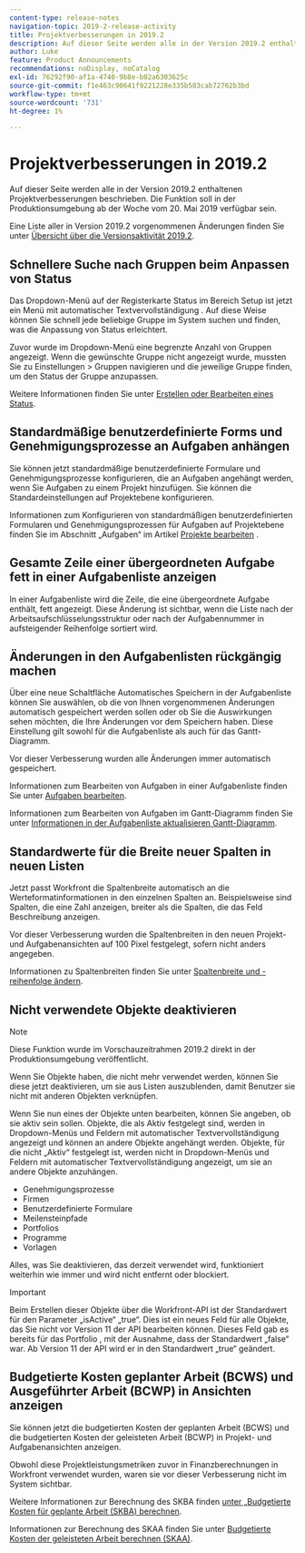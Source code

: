 ```yaml
---
content-type: release-notes
navigation-topic: 2019-2-release-activity
title: Projektverbesserungen in 2019.2
description: Auf dieser Seite werden alle in der Version 2019.2 enthaltenen Projektverbesserungen beschrieben. Die Funktion soll in der Produktionsumgebung ab der Woche vom 20. Mai 2019 verfügbar sein.
author: Luke
feature: Product Announcements
recommendations: noDisplay, noCatalog
exl-id: 76292f90-af1a-4740-9b8e-b02a6303625c
source-git-commit: f1e463c90641f9221228e335b583cab72762b3bd
workflow-type: tm+mt
source-wordcount: '731'
ht-degree: 1%

---
```


# Projektverbesserungen in 2019.2

Auf dieser Seite werden alle in der Version 2019.2 enthaltenen Projektverbesserungen beschrieben. Die Funktion soll in der Produktionsumgebung ab der Woche vom 20. Mai 2019 verfügbar sein.

Eine Liste aller in Version 2019.2 vorgenommenen Änderungen finden Sie unter [Übersicht über die Versionsaktivität 2019.2](../../../../product-announcements/product-releases/quarterly-release-archive/2019.2-release-activity/2019-2-release-activity-overview.md).

## Schnellere Suche nach Gruppen beim Anpassen von Status

Das Dropdown-Menü auf der Registerkarte Status im Bereich Setup ist jetzt ein Menü mit automatischer Textvervollständigung . Auf diese Weise können Sie schnell jede beliebige Gruppe im System suchen und finden, was die Anpassung von Status erleichtert.

Zuvor wurde im Dropdown-Menü eine begrenzte Anzahl von Gruppen angezeigt. Wenn die gewünschte Gruppe nicht angezeigt wurde, mussten Sie zu Einstellungen > Gruppen navigieren und die jeweilige Gruppe finden, um den Status der Gruppe anzupassen.

Weitere Informationen finden Sie unter [Erstellen oder Bearbeiten eines Status](../../../../administration-and-setup/customize-workfront/creating-custom-status-and-priority-labels/create-or-edit-a-status.md).

## Standardmäßige benutzerdefinierte Forms und Genehmigungsprozesse an Aufgaben anhängen

Sie können jetzt standardmäßige benutzerdefinierte Formulare und Genehmigungsprozesse konfigurieren, die an Aufgaben angehängt werden, wenn Sie Aufgaben zu einem Projekt hinzufügen. Sie können die Standardeinstellungen auf Projektebene konfigurieren.

Informationen zum Konfigurieren von standardmäßigen benutzerdefinierten Formularen und Genehmigungsprozessen für Aufgaben auf Projektebene finden Sie im Abschnitt „Aufgaben“ im Artikel [Projekte bearbeiten](../../../../manage-work/projects/manage-projects/edit-projects.md) .

## Gesamte Zeile einer übergeordneten Aufgabe fett in einer Aufgabenliste anzeigen

In einer Aufgabenliste wird die Zeile, die eine übergeordnete Aufgabe enthält, fett angezeigt. Diese Änderung ist sichtbar, wenn die Liste nach der Arbeitsaufschlüsselungsstruktur oder nach der Aufgabennummer in aufsteigender Reihenfolge sortiert wird.

## Änderungen in den Aufgabenlisten rückgängig machen

Über eine neue Schaltfläche Automatisches Speichern in der Aufgabenliste können Sie auswählen, ob die von Ihnen vorgenommenen Änderungen automatisch gespeichert werden sollen oder ob Sie die Auswirkungen sehen möchten, die Ihre Änderungen vor dem Speichern haben. Diese Einstellung gilt sowohl für die Aufgabenliste als auch für das Gantt-Diagramm.

Vor dieser Verbesserung wurden alle Änderungen immer automatisch gespeichert.

Informationen zum Bearbeiten von Aufgaben in einer Aufgabenliste finden Sie unter [Aufgaben bearbeiten](../../../../manage-work/tasks/manage-tasks/edit-tasks.md).

Informationen zum Bearbeiten von Aufgaben im Gantt-Diagramm finden Sie unter [Informationen in der Aufgabenliste aktualisieren Gantt-Diagramm](../../../../manage-work/gantt-chart/use-the-gantt-chart/update-info-task-list-gantt.md).

## Standardwerte für die Breite neuer Spalten in neuen Listen

Jetzt passt Workfront die Spaltenbreite automatisch an die Werteformatinformationen in den einzelnen Spalten an. Beispielsweise sind Spalten, die eine Zahl anzeigen, breiter als die Spalten, die das Feld Beschreibung anzeigen.

Vor dieser Verbesserung wurden die Spaltenbreiten in den neuen Projekt- und Aufgabenansichten auf 100 Pixel festgelegt, sofern nicht anders angegeben.

Informationen zu Spaltenbreiten finden Sie unter [Spaltenbreite und -reihenfolge ändern](../../../../reports-and-dashboards/reports/reporting-elements/modify-column-width-order.md).

## Nicht verwendete Objekte deaktivieren

>[!NOTE]
>
>Diese Funktion wurde im Vorschauzeitrahmen 2019.2 direkt in der Produktionsumgebung veröffentlicht.

Wenn Sie Objekte haben, die nicht mehr verwendet werden, können Sie diese jetzt deaktivieren, um sie aus Listen auszublenden, damit Benutzer sie nicht mit anderen Objekten verknüpfen.

Wenn Sie nun eines der Objekte unten bearbeiten, können Sie angeben, ob sie aktiv sein sollen. Objekte, die als Aktiv festgelegt sind, werden in Dropdown-Menüs und Feldern mit automatischer Textvervollständigung angezeigt und können an andere Objekte angehängt werden. Objekte, für die nicht „Aktiv“ festgelegt ist, werden nicht in Dropdown-Menüs und Feldern mit automatischer Textvervollständigung angezeigt, um sie an andere Objekte anzuhängen.

* Genehmigungsprozesse
* Firmen
* Benutzerdefinierte Formulare
* Meilensteinpfade
* Portfolios
* Programme
* Vorlagen

Alles, was Sie deaktivieren, das derzeit verwendet wird, funktioniert weiterhin wie immer und wird nicht entfernt oder blockiert.

>[!IMPORTANT]
>
>Beim Erstellen dieser Objekte über die Workfront-API ist der Standardwert für den Parameter „isActive“ „true“. Dies ist ein neues Feld für alle Objekte, das Sie nicht vor Version 11 der API bearbeiten können. Dieses Feld gab es bereits für das Portfolio , mit der Ausnahme, dass der Standardwert „false“ war. Ab Version 11 der API wird er in den Standardwert „true“ geändert.

## Budgetierte Kosten geplanter Arbeit (BCWS) und Ausgeführter Arbeit (BCWP) in Ansichten anzeigen

Sie können jetzt die budgetierten Kosten der geplanten Arbeit (BCWS) und die budgetierten Kosten der geleisteten Arbeit (BCWP) in Projekt- und Aufgabenansichten anzeigen.

Obwohl diese Projektleistungsmetriken zuvor in Finanzberechnungen in Workfront verwendet wurden, waren sie vor dieser Verbesserung nicht im System sichtbar.

Weitere Informationen zur Berechnung des SKBA finden [&#x200B; unter „Budgetierte Kosten für geplante Arbeit (SKBA) berechnen](../../../../manage-work/projects/project-finances/calculate-bcws.md).

Informationen zur Berechnung des SKAA finden Sie unter [Budgetierte Kosten der geleisteten Arbeit berechnen (SKAA)](../../../../manage-work/projects/project-finances/calculate-bcwp.md).

